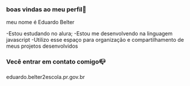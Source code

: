 ### boas vindas ao meu perfil🖤 

meu nome é Eduardo Belter

-Estou estudando no alura;
-Estou me desenvolvendo na linguagem javascript
-Utilizo esse espaço para organização e compartilhamento de meus projetos desenvolvidos 

### Vecê entrar em contato comigo📪

eduardo.belter2escola.pr.gov.br



